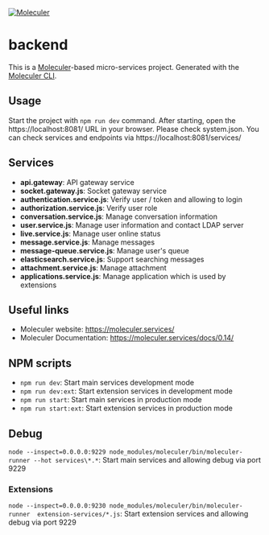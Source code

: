 [![Moleculer](https://badgen.net/badge/Powered%20by/Moleculer/0e83cd)](https://moleculer.services)

# backend
This is a [Moleculer](https://moleculer.services/)-based micro-services project. Generated with the [Moleculer CLI](https://moleculer.services/docs/0.14/moleculer-cli.html).

## Usage
Start the project with `npm run dev` command. 
After starting, open the https://localhost:8081/ URL in your browser. Please check system.json.
You can check services and endpoints via https://localhost:8081/services/

## Services
- **api.gateway**: API gateway service
- **socket.gateway.js**: Socket gateway service
- **authentication.service.js**: Verify user / token and allowing to login
- **authorization.service.js**: Verify user role
- **conversation.service.js**: Manage conversation information
- **user.service.js**: Manage user information and contact LDAP server
- **live.service.js**: Manage user online status
- **message.service.js**: Manage messages
- **message-queue.service.js**: Manage user's queue
- **elasticsearch.service.js**: Support searching messages
- **attachment.service.js**: Manage attachment
- **applications.service.js**: Manage application which is used by extensions


## Useful links

* Moleculer website: https://moleculer.services/
* Moleculer Documentation: https://moleculer.services/docs/0.14/

## NPM scripts

- `npm run dev`: Start main services development mode
- `npm run dev:ext`: Start extension services in development mode
- `npm run start`: Start main services in production mode
- `npm run start:ext`: Start extension services in production mode

## Debug
`node --inspect=0.0.0.0:9229 node_modules/moleculer/bin/moleculer-runner --hot services\*.*`: Start main services and allowing debug via port 9229
### Extensions
`node --inspect=0.0.0.0:9230 node_modules/moleculer/bin/moleculer-runner  extension-services/*.js`: Start extension services and allowing debug via port 9229
